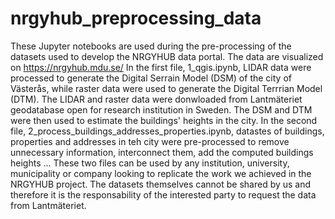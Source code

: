 # nrgyhub_preprocessing_data
These Jupyter notebooks are used during the pre-processing of the datasets used to develop the NRGYHUB data portal. The data are visualized on https://nrgyhub.mdu.se/
In the first file, 1_qgis.ipynb, LIDAR data were processed to generate the Digital Serrain Model (DSM) of the city of Västerås, while raster data were used to generate the Digital Terrrian Model (DTM). 
The LIDAR and raster data were donwloaded from Lantmäteriet geodatabase open for research institution in Sweden. 
The DSM and DTM were then used to estimate the buildings' heights in the city. 
In the second file, 2_process_buildings_addresses_properties.ipynb, datastes of buildings, properties and addresses in teh city were pre-processed to remove unnecessary information, interconnect them, add the computed buildings heights ...
These two files can be used by any institution, university, municipality or company looking to replicate the work we achieved in the NRGYHUB project. 
The datasets themselves cannot be shared by us and therefore it is the responsability of the interested party to request the data from Lantmäteriet. 
